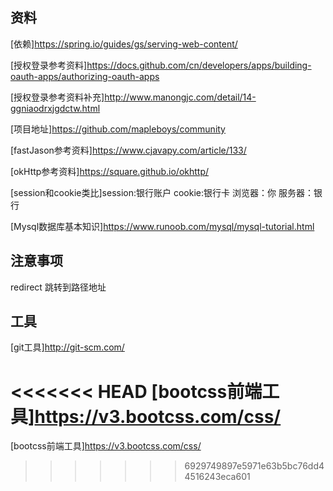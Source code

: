 ## 资料
[依赖]https://spring.io/guides/gs/serving-web-content/

[授权登录参考资料]https://docs.github.com/cn/developers/apps/building-oauth-apps/authorizing-oauth-apps

[授权登录参考资料补充]http://www.manongjc.com/detail/14-ggniaodrxjgdctw.html

[项目地址]https://github.com/mapleboys/community

[fastJason参考资料]https://www.cjavapy.com/article/133/

[okHttp参考资料]https://square.github.io/okhttp/

[session和cookie类比]session:银行账户 cookie:银行卡 浏览器：你 服务器：银行

[Mysql数据库基本知识]https://www.runoob.com/mysql/mysql-tutorial.html


## 注意事项
redirect 跳转到路径地址


## 工具
[git工具]http://git-scm.com/

<<<<<<< HEAD
[bootcss前端工具]https://v3.bootcss.com/css/
=======
[bootcss前端工具]https://v3.bootcss.com/css/
>>>>>>> 6929749897e5971e63b5bc76dd44516243eca601
